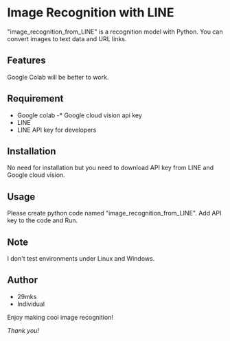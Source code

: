 # Image Recognition with LINE

"image_recognition_from_LINE" is a recognition model with Python.
You can convert images to text data and URL links.
  
## Features
 
Google Colab will be better to work.

## Requirement

* Google colab
-* Google cloud vision api key
* LINE
* LINE API key for developers
 
## Installation
 
No need for installation but you need to download API key from LINE and Google cloud vision.
 
## Usage

Please create python code named "image_recognition_from_LINE".
Add API key to the code and Run.
 
## Note
 
I don't test environments under Linux and Windows.
 
## Author
 
* 29mks
* Individual
 
Enjoy making cool image recognition!
 
*Thank you!*
